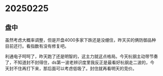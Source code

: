 # 20250225

## 盘中

虽然考虑大概率调整，但是开盘4000多家下跌还是没绷住，昨天买的俩防御品种目前还行。看指数有没有修复吧。

利通电子呵呵了，昨天跑了还是明智的，这主力就这点格局。今天杭钢主动带节奏了，不知道封不封得住，ds第一波老辨识度里我反正是最看好杭钢走二波的，今天封不住再打下来，那后面可以考虑低吸了。封住就再看明天的竞价。
